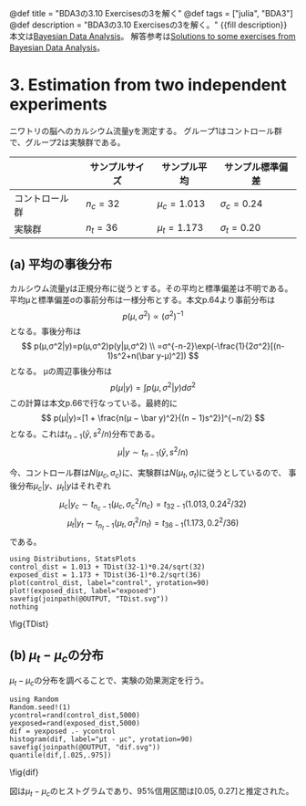@def title = "BDA3の3.10 Exercisesの3を解く"
@def tags = ["julia", "BDA3"]
@def description = "BDA3の3.10 Exercisesの3を解く。"
{{fill description}}
本文は[Bayesian Data Analysis](http://www.stat.columbia.edu/~gelman/book/)。
解答参考は[Solutions to some exercises from Bayesian Data Analysis](http://www.stat.columbia.edu/~gelman/book/BDA3.pdf)。

# 3. Estimation from two independent experiments
ニワトリの脳へのカルシウム流量yを測定する。
グループ1はコントロール群で、グループ2は実験群である。

|                 | サンプルサイズ | サンプル平均    | サンプル標準偏差           |
|-----------------|-------------|----------------|--------------------------|
| コントロール群    |  $n_c=32$    | $μ_c=1.013$   |       $σ_c=0.24$         |
| 実験群           |  $n_t=36$   |  $μ_t=1.173$   |       $σ_t=0.20$        |

## (a) 平均の事後分布
カルシウム流量yは正規分布に従うとする。その平均と標準偏差は不明である。
平均μと標準偏差σの事前分布は一様分布とする。本文p.64より事前分布は
$$
p(μ,σ^2)∝(σ^2)^{-1}
$$
となる。事後分布は
$$
p(μ,σ^2|y)=p(μ,σ^2)p(y|μ,σ^2) \\
=σ^{-n-2}\exp(-\frac{1}{2σ^2}[(n-1)s^2+n(\bar y-μ)^2])
$$
となる。
μの周辺事後分布は
$$
p(μ|y)=\int p(μ,σ^2|y)dσ^2
$$
この計算は本文p.66で行なっている。最終的に
$$
p(µ|y)∝[1 + \frac{n(µ − \bar y)^2}{(n − 1)s^2}]^{−n/2}
$$
となる。これは$t_{n-1}(\bar y,s^2/n)$分布である。
$$
µ|y \sim t_{n-1}(\bar y,s^2/n)
$$

今、コントロール群は$N(μ_c,σ_c)$に、実験群は$N(μ_t,σ_t)$に従うとしているので、
事後分布$µ_c|y$、$µ_t|y$はそれぞれ
$$
µ_c|y_c \sim t_{n_c-1}(µ_c,σ_c^2/n_c)=t_{32-1}(1.013,0.24^2/32)
$$
$$
µ_t|y_t \sim t_{n_t-1}(µ_t,σ_t^2/n_t)=t_{36-1}(1.173,0.2^2/36)
$$
である。
```!
using Distributions, StatsPlots
control_dist = 1.013 + TDist(32-1)*0.24/sqrt(32)
exposed_dist = 1.173 + TDist(36-1)*0.2/sqrt(36)
plot(control_dist, label="control", yrotation=90)
plot!(exposed_dist, label="exposed")
savefig(joinpath(@OUTPUT, "TDist.svg"))
nothing
```
\fig{TDist}

## (b) $µ_t-µ_c$の分布
$µ_t-µ_c$の分布を調べることで、実験の効果測定を行う。
```!
using Random
Random.seed!(1)
ycontrol=rand(control_dist,5000)
yexposed=rand(exposed_dist,5000)
dif = yexposed .- ycontrol
histogram(dif, label="µt - µc", yrotation=90)
savefig(joinpath(@OUTPUT, "dif.svg"))
quantile(dif,[.025,.975])
```
\fig{dif}

図は$µ_t-µ_c$のヒストグラムであり、95%信用区間は[0.05, 0.27]と推定された。